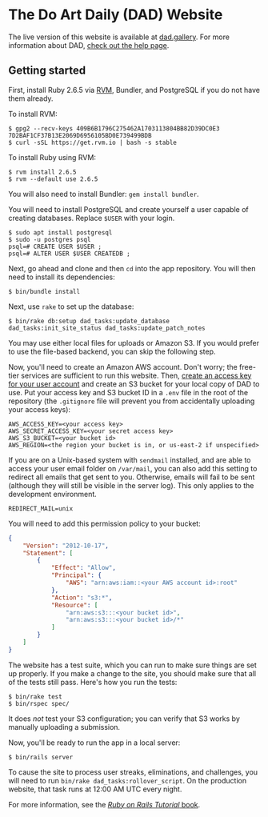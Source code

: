 # The Do Art Daily (DAD) Website
The live version of this website is available at [dad.gallery](https://dad.gallery/).
For more information about DAD, [check out the help page](https://dad.gallery/help).

## Getting started
First, install Ruby 2.6.5 via [RVM](https://rvm.io/), Bundler, and PostgreSQL if you do not have them already.

To install RVM:

```console
$ gpg2 --recv-keys 409B6B1796C275462A1703113804BB82D39DC0E3 7D2BAF1CF37B13E2069D6956105BD0E739499BDB
$ curl -sSL https://get.rvm.io | bash -s stable
```

To install Ruby using RVM:

```console
$ rvm install 2.6.5
$ rvm --default use 2.6.5
```

You will also need to install Bundler: `gem install bundler`.

You will need to install PostgreSQL and create yourself a user capable of creating databases. Replace `$USER` with your login.

```
$ sudo apt install postgresql
$ sudo -u postgres psql
psql=# CREATE USER $USER ;
psql=# ALTER USER $USER CREATEDB ;
```

Next, go ahead and clone and then `cd` into the app repository. You will then need to install its dependencies:

```console
$ bin/bundle install
```

Next, use `rake` to set up the database:

```console
$ bin/rake db:setup dad_tasks:update_database dad_tasks:init_site_status dad_tasks:update_patch_notes
```

You may use either local files for uploads or Amazon S3.
If you would prefer to use the file-based backend, you can skip the following step.

Now, you'll need to create an Amazon AWS account. Don't worry; the free-tier services are sufficient to run this website. Then, [create an access key for your user account](https://docs.aws.amazon.com/general/latest/gr/managing-aws-access-keys.html) and create an S3 bucket for your local copy of DAD to use.
Put your access key and S3 bucket ID in a `.env` file in the root of the repository (the `.gitignore` file will prevent you from accidentally uploading your access keys):

```properties
AWS_ACCESS_KEY=<your access key>
AWS_SECRET_ACCESS_KEY=<your secret access key>
AWS_S3_BUCKET=<your bucket id>
AWS_REGION=<the region your bucket is in, or us-east-2 if unspecified>
```

If you are on a Unix-based system with `sendmail` installed,
and are able to access your user email folder on `/var/mail`,
you can also add this setting to redirect all emails that get sent to you.
Otherwise, emails will fail to be sent (although they will still be visible in the server log).
This only applies to the development environment.

```properties
REDIRECT_MAIL=unix
```

You will need to add this permission policy to your bucket:

```JSON
{
    "Version": "2012-10-17",
    "Statement": [
        {
            "Effect": "Allow",
            "Principal": {
                "AWS": "arn:aws:iam::<your AWS account id>:root"
            },
            "Action": "s3:*",
            "Resource": [
                "arn:aws:s3:::<your bucket id>",
                "arn:aws:s3:::<your bucket id>/*"
            ]
        }
    ]
}
```

The website has a test suite, which you can run to make sure things are set up properly.
If you make a change to the site, you should make sure that all of the tests still pass.
Here's how you run the tests:

```console
$ bin/rake test
$ bin/rspec spec/
```

It does *not* test your S3 configuration; you can verify that S3 works by manually uploading a submission.

Now, you'll be ready to run the app in a local server:

```console
$ bin/rails server
```

To cause the site to process user streaks, eliminations, and challenges, you will need to run `bin/rake dad_tasks:rollover_script`.
On the production website, that task runs at 12:00 AM UTC every night.

For more information, see the
[*Ruby on Rails Tutorial* book](http://www.railstutorial.org/book).
